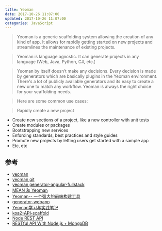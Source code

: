 ```yaml
---
title: Yeoman
date: 2017-10-26 11:07:00
updated: 2017-10-26 11:07:00
categories: JavaScript
---
```


> Yeoman is a generic scaffolding system allowing the creation of any kind of app. It allows for rapidly getting started on new projects and streamlines the maintenance of existing projects.

> Yeoman is language agnostic. It can generate projects in any language (Web, Java, Python, C#, etc.)

> Yeoman by itself doesn't make any decisions. Every decision is made by generators which are basically plugins in the Yeoman environment. There's a lot of publicly available generators and its easy to create a new one to match any workflow. Yeoman is always the right choice for your scaffolding needs.

> Here are some common use cases:

> Rapidly create a new project
- Create new sections of a project, like a new controller with unit tests
- Create modules or packages
- Bootstrapping new services
- Enforcing standards, best practices and style guides
- Promote new projects by letting users get started with a sample app
- Etc, etc

## 参考
- [yeoman](http://yeoman.io)
- [yeoman git](https://github.com/yeoman)
- [yeoman generator-angular-fullstack](http://tylerhenkel.com/creating-apps-with-angular-and-node-using-yeoman/)
- [MEAN 和 Yeoman](http://blog.jobbole.com/59689/)
- [Yeoman-- 一个强大的前端构建工具](http://www.jianshu.com/p/e12cab6ab852)
- [generator-webapp](https://github.com/yeoman/generator-webapp)
- [Yeoman学习与实践笔记](http://www.cnblogs.com/cocowool/archive/2013/03/09/2952003.html)
- [koa2-API-scaffold](https://github.com/yi-ge/koa2-API-scaffold)
- [Node REST API](https://github.com/ealeksandrov/NodeAPI)
- [RESTful API With Node.js + MongoDB](http://aleksandrov.ws/2013/09/12/restful-api-with-nodejs-plus-mongodb/)